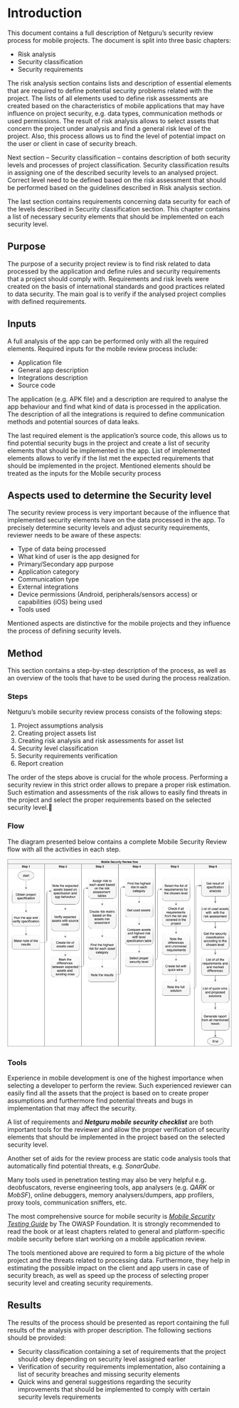 # Introduction

This document contains a full description of Netguru’s security review process for mobile projects. The document is split into three basic chapters:

* Risk analysis
* Security classification
* Security requirements

The risk analysis section contains lists and description of essential elements that are required to define potential security problems related with the project. The lists of all elements used to define risk assessments are created based on the characteristics of mobile applications that may have influence on project security, e.g. data types, communication methods or used permissions. The result of risk analysis allows to select assets that concern the project under analysis and find a general risk level of the project. Also, this process allows us to find the level of potential impact on the user or client in case of security breach.

Next section – Security classification – contains description of both security levels and processes of project classification. Security classification results in assigning one of the described security levels to an analysed project. Correct level need to be defined based on the risk assessment that should be performed based on the guidelines described in Risk analysis section.

The last section contains requirements concerning data security for each of the levels described in Security classification section. This chapter contains a list of necessary security elements that should be implemented on each security level.

## Purpose

The purpose of a security project review is to find risk related to data processed by the application and define rules and security requirements that a project should comply with. Requirements and risk levels were created on the basis of international standards and good practices related to data security. The main goal is to verify if the analysed project complies with defined requirements.

## Inputs

A full analysis of the app can be performed only with all the required elements. Required inputs for the mobile review process include:

* Application file
* General app description
* Integrations description
* Source code

The application (e.g. APK file) and a description are required to analyse the app behaviour and find what kind of data is processed in the application. The description of all the integrations is required to define communication methods and potential sources of data leaks.

The last required element is the application’s source code, this allows us to find potential security bugs in the project and create a list of security elements that should be implemented in the app. List of implemented elements allows to verify if the list met the expected requirements that should be implemented in the project. Mentioned elements should be treated as the inputs for the Mobile security process

## Aspects used to determine the Security level

The security review process is very important because of the influence that implemented security elements have on the data processed in the app. To precisely determine security levels and adjust security requirements, reviewer needs to be aware of these aspects:

* Type of data being processed
* What kind of user is the app designed for
* Primary/Secondary app purpose
* Application category
* Communication type
* External integrations
* Device permissions (Android, peripherals/sensors access) or capabilities (iOS) being used
* Tools used

Mentioned aspects are distinctive for the mobile projects and they influence the process of defining security levels.

## Method

This section contains a step-by-step description of the process, as well as an overview of the tools that have to be used during the process realization.

### Steps

Netguru’s mobile security review process consists of the following steps:

1. Project assumptions analysis
1. Creating project assets list
1. Creating risk analysis and risk assessments for asset list
1. Security level classification
1. Security requirements verification
1. Report creation

The order of the steps above is crucial for the whole process. Performing a security review in this strict order allows to prepare a proper risk estimation. Such estimation and assessments of the risk allows to easily find threats in the project and select the proper requirements based on the selected security level.

### Flow

The diagram presented below contains a complete Mobile Security Review flow with all the activities in each step.

![Drag Racing](./Images/mobile_security_review_flow.png)

### Tools

Experience in mobile development is one of the highest importance when selecting a developer to perform the review. Such experienced reviewer can easily find all the assets that the project is based on to create proper assumptions and furthermore find potential threats and bugs in implementation that may affect the security.

A list of requirements and ***Netguru mobile security checklist*** are both important tools for the reviewer and allow the proper verification of security elements that should be implemented in the project based on the selected security level.

Another set of aids for the review process are static code analysis tools that automatically find potential threats, e.g. *SonarQube*.

Many tools used in penetration testing may also be very helpful e.g. deobfuscators, reverse engineering tools, app analysers (e.g. *QARK* or *MobSF*), online debuggers, memory analysers/dumpers, app profilers, proxy tools, communication sniffers, etc.

The most comprehensive source for mobile security is *[Mobile Security Testing Guide](https://github.com/OWASP/owasp-mstg)* by The OWASP Foundation. It is strongly recommended to read the book or at least chapters related to general and platform-specific mobile security before start working on a mobile application review.

The tools mentioned above are required to form a big picture of the whole project and the threats related to processing data. Furthermore, they help in estimating the possible impact on the client and app users in case of security breach, as well as speed up the process of selecting proper security level and creating security requirements.

## Results

The results of the process should be presented as report containing the full results of the analysis with proper description. The following sections should be provided:

* Security classification containing a set of requirements that the project should obey depending on security level assigned earlier
* Verification of security requirements implementation, also containing a list of security breaches and missing security elements
* Quick wins and general suggestions regarding the security improvements that should be implemented to comply with certain security levels requirements
